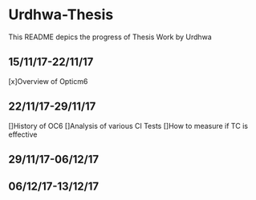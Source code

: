 # Urdhwa-Thesis
This README depics the progress of Thesis Work by Urdhwa
## 15/11/17-22/11/17
[x]Overview of Opticm6
## 22/11/17-29/11/17
[]History of OC6
[]Analysis of various CI Tests
[]How to measure if TC is effective
## 29/11/17-06/12/17
## 06/12/17-13/12/17
